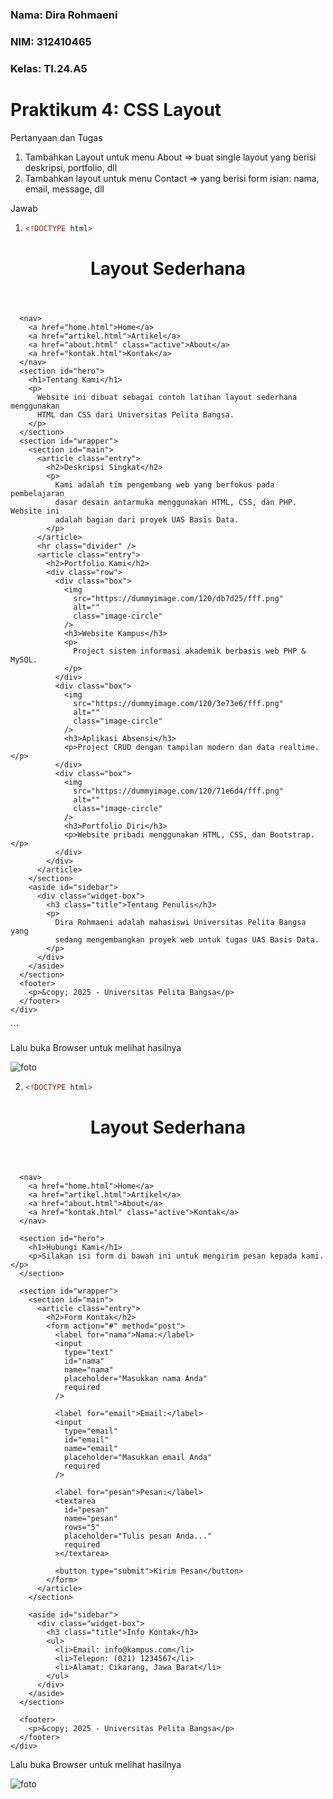 ### Nama: Dira Rohmaeni
### NIM: 312410465
### Kelas: TI.24.A5

# Praktikum 4: CSS Layout
Pertanyaan dan Tugas
1. Tambahkan Layout untuk menu About
=> buat single layout yang berisi deskripsi, portfolio, dll
2. Tambahkan layout untuk menu Contact
=> yang berisi form isian: nama, email, message, dll


Jawab

1. ```html
   <!DOCTYPE html>
<html lang="en">
  <head>
    <meta charset="UTF-8" />
    <meta name="viewport" content="width=device-width, initial-scale=1.0" />
    <title>About - Layout Sederhana</title>
    <link rel="stylesheet" href="style.css" />
  </head>
  <body>
    <div id="container">
      <header>
        <h1>Layout Sederhana</h1>
      </header>

      <nav>
        <a href="home.html">Home</a>
        <a href="artikel.html">Artikel</a>
        <a href="about.html" class="active">About</a>
        <a href="kontak.html">Kontak</a>
      </nav>
      <section id="hero">
        <h1>Tentang Kami</h1>
        <p>
          Website ini dibuat sebagai contoh latihan layout sederhana menggunakan
          HTML dan CSS dari Universitas Pelita Bangsa.
        </p>
      </section>
      <section id="wrapper">
        <section id="main">
          <article class="entry">
            <h2>Deskripsi Singkat</h2>
            <p>
              Kami adalah tim pengembang web yang berfokus pada pembelajaran
              dasar desain antarmuka menggunakan HTML, CSS, dan PHP. Website ini
              adalah bagian dari proyek UAS Basis Data.
            </p>
          </article>
          <hr class="divider" />
          <article class="entry">
            <h2>Portfolio Kami</h2>
            <div class="row">
              <div class="box">
                <img
                  src="https://dummyimage.com/120/db7d25/fff.png"
                  alt=""
                  class="image-circle"
                />
                <h3>Website Kampus</h3>
                <p>
                  Project sistem informasi akademik berbasis web PHP & MySQL.
                </p>
              </div>
              <div class="box">
                <img
                  src="https://dummyimage.com/120/3e73e6/fff.png"
                  alt=""
                  class="image-circle"
                />
                <h3>Aplikasi Absensi</h3>
                <p>Project CRUD dengan tampilan modern dan data realtime.</p>
              </div>
              <div class="box">
                <img
                  src="https://dummyimage.com/120/71e6d4/fff.png"
                  alt=""
                  class="image-circle"
                />
                <h3>Portfolio Diri</h3>
                <p>Website pribadi menggunakan HTML, CSS, dan Bootstrap.</p>
              </div>
            </div>
          </article>
        </section>
        <aside id="sidebar">
          <div class="widget-box">
            <h3 class="title">Tentang Penulis</h3>
            <p>
              Dira Rohmaeni adalah mahasiswi Universitas Pelita Bangsa yang
              sedang mengembangkan proyek web untuk tugas UAS Basis Data.
            </p>
          </div>
        </aside>
      </section>
      <footer>
        <p>&copy; 2025 - Universitas Pelita Bangsa</p>
      </footer>
    </div>
  </body>
</html>
```

Lalu buka Browser untuk melihat hasilnya
   
![foto](https://github.com/dirarohmaeni/lab4web/blob/63339edbea263ad581902edabc18be4cb22be5a4/lab4/about/hasil%20about.png)

2.
   ```html
   <!DOCTYPE html>
<html lang="en">
  <head>
    <meta charset="UTF-8" />
    <meta name="viewport" content="width=device-width, initial-scale=1.0" />
    <title>Kontak - Layout Sederhana</title>
    <link rel="stylesheet" href="style.css" />
    <style>
      form {
        display: flex;
        flex-direction: column;
        gap: 10px;
        width: 100%;
      }
      input,
      textarea {
        padding: 10px;
        border: 1px solid #ccc;
        border-radius: 5px;
        font-family: "Open Sans", sans-serif;
      }
      button {
        background-color: #1f5faa;
        color: white;
        border: none;
        padding: 10px 15px;
        border-radius: 5px;
        font-weight: bold;
        cursor: pointer;
      }
      button:hover {
        background-color: #2b83ea;
      }
    </style>
  </head>

  <body>
    <div id="container">
      <header>
        <h1>Layout Sederhana</h1>
      </header>

      <nav>
        <a href="home.html">Home</a>
        <a href="artikel.html">Artikel</a>
        <a href="about.html">About</a>
        <a href="kontak.html" class="active">Kontak</a>
      </nav>

      <section id="hero">
        <h1>Hubungi Kami</h1>
        <p>Silakan isi form di bawah ini untuk mengirim pesan kepada kami.</p>
      </section>

      <section id="wrapper">
        <section id="main">
          <article class="entry">
            <h2>Form Kontak</h2>
            <form action="#" method="post">
              <label for="nama">Nama:</label>
              <input
                type="text"
                id="nama"
                name="nama"
                placeholder="Masukkan nama Anda"
                required
              />

              <label for="email">Email:</label>
              <input
                type="email"
                id="email"
                name="email"
                placeholder="Masukkan email Anda"
                required
              />

              <label for="pesan">Pesan:</label>
              <textarea
                id="pesan"
                name="pesan"
                rows="5"
                placeholder="Tulis pesan Anda..."
                required
              ></textarea>

              <button type="submit">Kirim Pesan</button>
            </form>
          </article>
        </section>

        <aside id="sidebar">
          <div class="widget-box">
            <h3 class="title">Info Kontak</h3>
            <ul>
              <li>Email: info@kampus.com</li>
              <li>Telepon: (021) 1234567</li>
              <li>Alamat: Cikarang, Jawa Barat</li>
            </ul>
          </div>
        </aside>
      </section>

      <footer>
        <p>&copy; 2025 - Universitas Pelita Bangsa</p>
      </footer>
    </div>
  </body>
</html>

Lalu buka Browser untuk melihat hasilnya

![foto](https://github.com/dirarohmaeni/lab4web/blob/63339edbea263ad581902edabc18be4cb22be5a4/lab4/contact/hasil%20kontak.png)



